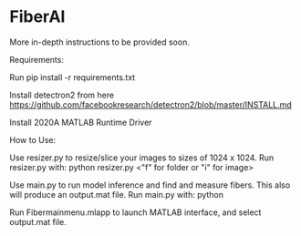 # FiberAI


More in-depth instructions to be provided soon.

Requirements:

Run pip install -r requirements.txt

Install detectron2 from here https://github.com/facebookresearch/detectron2/blob/master/INSTALL.md

Install 2020A MATLAB Runtime Driver

How to Use:

Use resizer.py to resize/slice your images to sizes of 1024 x 1024. 
Run resizer.py with: python resizer.py <path of image or folder> <"f" for folder or "i" for image> <path of output directory>
  
  
Use main.py to run model inference and find and measure fibers. This also will produce an output.mat file. 
Run main.py with: python <path of image or folder> <path of output directory>
  
Run Fibermainmenu.mlapp to launch MATLAB interface, and select output.mat file.
